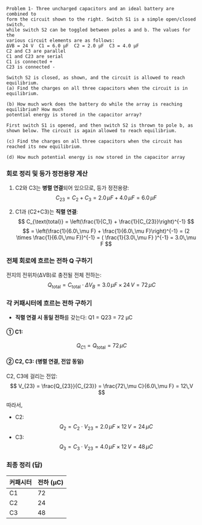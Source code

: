 ```
Problem 1- Three uncharged capacitors and an ideal battery are combined to
form the circuit shown to the right. Switch S1 is a simple open/closed switch,
while switch S2 can be toggled between poles a and b. The values for the
various circuit elements are as follows:
ΔVB = 24 V  C1 = 6.0 µF  C2 = 2.0 µF  C3 = 4.0 µF
C2 and C3 are parallel
C1 and C23 are serial
C1 is connected +
C23 is connected -

Switch S2 is closed, as shown, and the circuit is allowed to reach equilibrium.
(a) Find the charges on all three capacitors when the circuit is in equilibrium.

(b) How much work does the battery do while the array is reaching equilibrium? How much
potential energy is stored in the capacitor array?

First switch S1 is opened, and then switch S2 is thrown to pole b, as shown below. The circuit is again allowed to reach equilibrium.

(c) Find the charges on all three capacitors when the circuit has reached its new equilibrium.

(d) How much potential energy is now stored in the capacitor array
```

### 회로 정리 및 등가 정전용량 계산

1. C2와 C3는 **병렬 연결**되어 있으므로, 등가 정전용량:
   $$
   C_{23} = C_2 + C_3 = 2.0\,\mu F + 4.0\,\mu F = 6.0\,\mu F
   $$

2. C1과 (C2+C3)는 **직렬 연결**:
   $$
   C_{\text{total}} = \left(\frac{1}{C_1} + \frac{1}{C_{23}}\right)^{-1}
   $$
   $$
   = \left(\frac{1}{6.0\,\mu F} + \frac{1}{6.0\,\mu F}\right)^{-1}
   = (2 \times \frac{1}{6.0\,\mu F})^{-1}
   = ( \frac{1}{3.0\,\mu F} )^{-1}
   = 3.0\,\mu F 
   $$

### 전체 회로에 흐르는 전하 Q 구하기

전지의 전위차(ΔVB)로 충전될 전체 전하는:
$$
Q_{\text{total}} = C_{\text{total}} \cdot \Delta V_B = 3.0\,\mu F \times 24\,V = 72\,\mu C
$$

### 각 커패시터에 흐르는 전하 구하기

- **직렬 연결 시 동일 전하**를 갖는다: Q1 = Q23 = 72 μC

#### ① C1:

$$
Q_{C1} = Q_{\text{total}} = 72\,\mu C
$$

#### ② C2, C3: (병렬 연결, 전압 동일)

C2, C3에 걸리는 전압:
$$
V_{23} = \frac{Q_{23}}{C_{23}} = \frac{72\,\mu C}{6.0\,\mu F} = 12\,V
$$

따라서,
- C2: $$ Q_2 = C_2 \cdot V_{23} = 2.0\,\mu F \times 12\,V = 24\,\mu C $$
- C3: $$ Q_3 = C_3 \cdot V_{23} = 4.0\,\mu F \times 12\,V = 48\,\mu C $$

### 최종 정리 (답)

| 커패시터 | 전하 (μC) |
|----------|---------|
| C1       | 72      |
| C2       | 24      |
| C3       | 48      |
